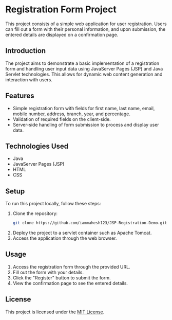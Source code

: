 # Registration Form Project
This project consists of a simple web application for user registration. Users can fill out a form with their personal information, and upon submission, the entered details are displayed on a confirmation page.
## Introduction
The project aims to demonstrate a basic implementation of a registration form and handling user input data using JavaServer Pages (JSP) and Java Servlet technologies. This allows for dynamic web content generation and interaction with users.
## Features
- Simple registration form with fields for first name, last name, email, mobile number, address, branch, year, and percentage.
- Validation of required fields on the client-side.
- Server-side handling of form submission to process and display user data.
## Technologies Used
- Java
- JavaServer Pages (JSP)
- HTML
- CSS
## Setup

To run this project locally, follow these steps:

1. Clone the repository:
    ```bash
    git clone https://github.com/iammahesh123/JSP-Registration-Demo.git
    ```
2. Deploy the project to a servlet container such as Apache Tomcat.
3. Access the application through the web browser.
## Usage
1. Access the registration form through the provided URL.
2. Fill out the form with your details.
3. Click the "Register" button to submit the form.
4. View the confirmation page to see the entered details.
## License
This project is licensed under the [MIT License](LICENSE).
